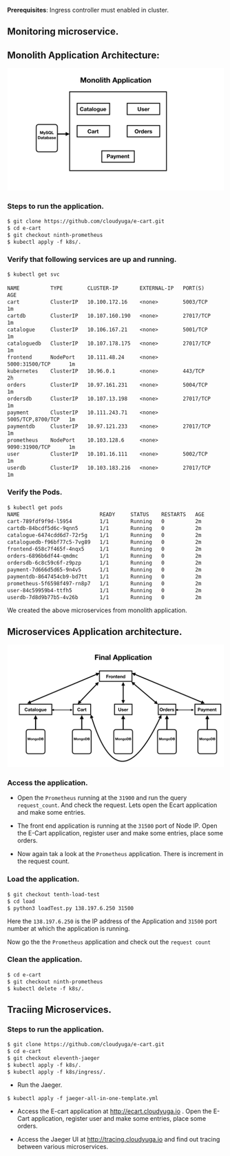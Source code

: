 **Prerequisites**: Ingress controller must enabled in cluster.

## Monitoring microservice.

## Monolith Application Architecture:
![Monolith Application](./Monolith.jpeg?raw=true)

### Steps to run the application.
```
$ git clone https://github.com/cloudyuga/e-cart.git
$ cd e-cart
$ git checkout ninth-prometheus
$ kubectl apply -f k8s/.
```
### Verify that following services are up and running.
```
$ kubectl get svc

NAME          TYPE        CLUSTER-IP       EXTERNAL-IP   PORT(S)             AGE
cart          ClusterIP   10.100.172.16    <none>        5003/TCP            1m
cartdb        ClusterIP   10.107.160.190   <none>        27017/TCP           1m
catalogue     ClusterIP   10.106.167.21    <none>        5001/TCP            1m
cataloguedb   ClusterIP   10.107.178.175   <none>        27017/TCP           1m
frontend      NodePort    10.111.48.24     <none>        5000:31500/TCP      1m
kubernetes    ClusterIP   10.96.0.1        <none>        443/TCP             2h
orders        ClusterIP   10.97.161.231    <none>        5004/TCP            1m
ordersdb      ClusterIP   10.107.13.198    <none>        27017/TCP           1m
payment       ClusterIP   10.111.243.71    <none>        5005/TCP,8700/TCP   1m
paymentdb     ClusterIP   10.97.121.233    <none>        27017/TCP           1m
prometheus    NodePort    10.103.128.6     <none>        9090:31900/TCP      1m
user          ClusterIP   10.101.16.111    <none>        5002/TCP            1m
userdb        ClusterIP   10.103.183.216   <none>        27017/TCP           1m
```

### Verify the Pods.
```
$ kubectl get pods
NAME                          READY     STATUS    RESTARTS   AGE
cart-789fdf9f9d-l5954         1/1       Running   0          2m
cartdb-84bcdf5d6c-9qnn5       1/1       Running   0          2m
catalogue-6474cdd6d7-72r5g    1/1       Running   0          2m
cataloguedb-f96bf77c5-7vg89   1/1       Running   0          2m
frontend-658c7f465f-4nqx5     1/1       Running   0          2m
orders-6896b6df44-qmdmc       1/1       Running   0          2m
ordersdb-6c8c59c6f-z9pzp      1/1       Running   0          2m
payment-7d666d5d65-9n4v5      1/1       Running   0          2m
paymentdb-8647454cb9-bd7tt    1/1       Running   0          2m
prometheus-5f6598f497-rn8p7   1/1       Running   0          2m
user-84c59959b4-ttfh5         1/1       Running   0          2m
userdb-7d8d9b77b5-4v26b       1/1       Running   0          2m
```

We created the above microservices from monolith application.

## Microservices Application architecture.
![Microservices](./Catalogue.jpeg?raw=true)


### Access the application.
- Open the `Prometheus` running at the `31900`  and run the query `request_count`. And check the request. Lets open the Ecart application and make some entries.

- The front end application is running at the `31500` port of Node IP. Open the E-Cart application, register user and make some entries, place some orders.

- Now again tak a look at the `Prometheus` application. There is increment in the request count.

### Load the application.
```
$ git checkout tenth-load-test
$ cd load 
$ python3 loadTest.py 138.197.6.250 31500
```
Here the `138.197.6.250` is the IP address of the Application and `31500` port number at which the application is running.

Now go the the `Prometheus` application and check out the `request count`

###  Clean the application.
```
$ cd e-cart
$ git checkout ninth-prometheus
$ kubectl delete -f k8s/.
```

## Traciing Microservices. 

### Steps to run the application.
```
$ git clone https://github.com/cloudyuga/e-cart.git
$ cd e-cart
$ git checkout eleventh-jaeger
$ kubectl apply -f k8s/.
$ kubectl apply -f k8s/ingress/.
```

- Run the Jaeger.
```
$ kubectl apply -f jaeger-all-in-one-template.yml
```

- Access the E-cart application at http://ecart.cloudyuga.io . Open the E-Cart application, register user and make some entries, place some orders.

- Access the Jaeger UI at http://tracing.cloudyuga.io and find out tracing between various microservices.
